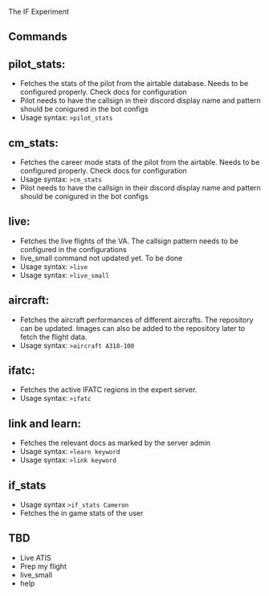 The IF Experiment

## Commands
## pilot_stats: 
- Fetches the stats of the pilot from the airtable database. Needs to be configured properly. Check docs for configuration
- Pilot needs to have the callsign in their discord display name and pattern should be conigured in the bot configs
- Usage syntax: `>pilot_stats`

## cm_stats:
- Fetches the career mode stats of the pilot from the airtable. Needs to be configured properly. Check docs for configuration
- Usage syntax: `>cm_stats`
- Pilot needs to have the callsign in their discord display name and pattern should be conigured in the bot configs

## live:
- Fetches the live flights of the VA. The callsign pattern needs to be configured in the configurations
- live_small command not updated yet. To be done
- Usage syntax: `>live`
- Usage syntax: `>live_small`

## aircraft:
- Fetches the aircraft performances of different aircrafts. The repository can be updated. Images can also be added to the repository later to fetch the flight data.
- Usage syntax: `>aircraft A318-100`

## ifatc:
- Fetches the active IFATC regions in the expert server.
- Usage syntax: `>ifatc`

## link and learn: 
- Fetches the relevant docs as marked by the server admin
- Usage syntax: `>learn keyword`
- Usage syntax: `>link keyword`


## if_stats
- Usage syntax `>if_stats Cameron`
- Fetches the in game stats of the user

## TBD
- Live ATIS
- Prep my flight
- live_small
- help

